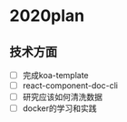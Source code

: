 # 2020plan

## 技术方面

- [ ] 完成koa-template
- [ ] react-component-doc-cli
- [ ] 研究应该如何清洗数据
- [ ] docker的学习和实践
